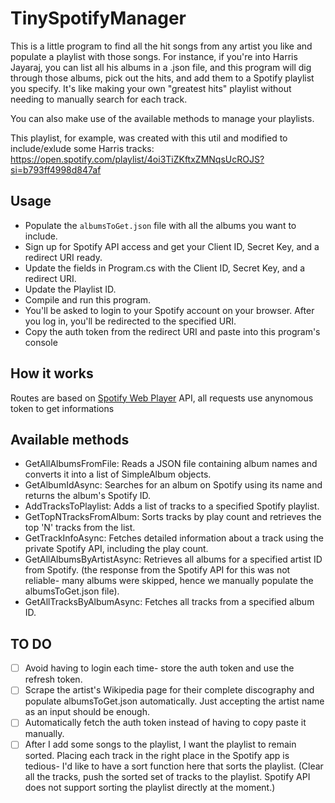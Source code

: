 # TinySpotifyManager

This is a little program to find all the hit songs from any artist you like and populate a playlist with those songs.
For instance, if you're into Harris Jayaraj, you can list all his albums in a .json file, and this program will dig through those albums, pick out the hits, and add them to a Spotify playlist you specify.
It's like making your own "greatest hits" playlist without needing to manually search for each track.

You can also make use of the available methods to manage your playlists.

This playlist, for example, was created with this util and modified to include/exlude some Harris tracks:
https://open.spotify.com/playlist/4oi3TiZKftxZMNqsUcROJS?si=b793ff4998d847af

## Usage

- Populate the `albumsToGet.json` file with all the albums you want to include.
- Sign up for Spotify API access and get your Client ID, Secret Key, and a redirect URI ready.
- Update the fields in Program.cs with the Client ID, Secret Key, and a redirect URI.
- Update the Playlist ID.
- Compile and run this program.
- You'll be asked to login to your Spotify account on your browser. After you log in, you'll be redirected to the specified URI.
- Copy the auth token from the redirect URI and paste into this program's console

## How it works

Routes are based on [Spotify Web Player](https://open.spotify.com/) API, all requests use anynomous token to get informations

## Available methods

- GetAllAlbumsFromFile: Reads a JSON file containing album names and converts it into a list of SimpleAlbum objects.
- GetAlbumIdAsync: Searches for an album on Spotify using its name and returns the album's Spotify ID.
- AddTracksToPlaylist: Adds a list of tracks to a specified Spotify playlist.
- GetTopNTracksFromAlbum: Sorts tracks by play count and retrieves the top 'N' tracks from the list.
- GetTrackInfoAsync: Fetches detailed information about a track using the private Spotify API, including the play count.
- GetAllAlbumsByArtistAsync: Retrieves all albums for a specified artist ID from Spotify. (the response from the Spotify API for this was not reliable- many albums were skipped, hence we manually populate the albumsToGet.json file).
- GetAllTracksByAlbumAsync: Fetches all tracks from a specified album ID.

## TO DO
- [ ] Avoid having to login each time- store the auth token and use the refresh token.
- [ ] Scrape the artist's Wikipedia page for their complete discography and populate albumsToGet.json automatically. Just accepting the artist name as an input should be enough.
- [ ] Automatically fetch the auth token instead of having to copy paste it manually.
- [ ] After I add some songs to the playlist, I want the playlist to remain sorted. Placing each track in the right place in the Spotify app is tedious- I'd like to have a sort function here that sorts the playlist. (Clear all the tracks, push the sorted set of tracks to the playlist. Spotify API does not support sorting the playlist directly at the moment.)